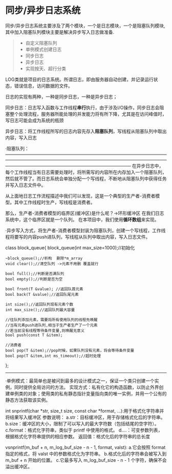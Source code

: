 同步/异步日志系统
===============
同步/异步日志系统主要涉及了两个模块，一个是日志模块，一个是阻塞队列模块,其中加入阻塞队列模块主要是解决异步写入日志做准备.
> * 自定义阻塞队列
> * 单例模式创建日志
> * 同步日志
> * 异步日志
> * 实现按天、超行分类


LOG类就是项目的日志系统。所谓日志，即由服务器自动创建，并记录运行状态，错误信息，访问数据的文件。

日志的实现有两种，一种是同步日志，一种是异步日志；

同步日志：日志写入函数与工作线程**串行**执行，由于涉及I/O操作，同步日志会阻塞整个处理流程，服务器所能处理的并发能力将有所下降，尤其是在访问峰值时，写日志可能会成为系统的瓶颈

异步日志：将工作线程所写的日志内容先存入**阻塞队列**，写线程从阻塞队列中取出内容，写入日志


·阻塞队列：
————————————————————————————————————————————————————————————————————————————————————————————————————
在异步日志中，每个工作线程当有日志需要处理时，将所需写的内容所在内存加入一个阻塞队列，然后就不管了。而日志系统会单独分配一个写线程，不断地从阻塞队列中获得任务并写入日志文件中。

从上面地日志工作流程描述中我们可以发现，这是一个典型的生产者-消费者模型。其中工作线程时生产，写线程是消费者。

那么，生产者-消费者模型的临界区(缓冲区)是什么呢？->环形缓冲区    在我们日志系统中，这个临界区就是一个队列。 在本项目中，我们使用**循环数组**来实现。

·异步写入方式，将生产者-消费者模型封装为阻塞队列，创建一个写线程，工作线程将要写的内容push进队列，写线程从队列中取出内容，写入日志文件。


class block_queue{
    block_queue(int max_size=1000);//初始化
    
    ~block_queue();//析构  删除*m_array
    void clear();//清空队列 ->元素不用删 覆盖就行
    
    bool full();//判断是否满队列
    bool empty();//判断是否为空

    bool front(T &value); //返回队首元素
    bool back(T &value);//返回队尾元素

    int size();//返回队列现有元素个数
    int max_size();//返回队列最大容量

    //往队列添加元素，需要将所有使用队列的线程先唤醒
    //当有元素push进队列,相当于生产者生产了一个元素
    //若当前没有线程等待条件变量,则唤醒无意义
    bool push(const T &item);
    
    //消费者
    bool pop(T &item);//pop时候，如果队列没有元素，将会等待条件变量
    bool pop(T &item,int ms_timeout);//超时处理
};

________________________________________________________

·单例模式：最简单也是被问到最多的设计模式之一，保证一个类只创建一个实例，同时提供全局访问的方法。
实现方式：私有化它的构造函数，以防止外界创建单例类的对象；使用类的私有静态指针变量指向类的唯一实例，并用一个公有的静态方法获取该实例。


int snprintf(char *str, size_t size, const char *format, ...):用于格式化字符串并将结果写入缓冲区
参数说明：
    a.str：目标缓冲区，用于存储格式化后的字符串。
    b.size：缓冲区的大小，限制了可以写入的最大字符数（包括结尾的空字符）。
    c.format：格式化字符串，类似于 printf 中使用的格式。
    d....：可变参数列表，根据格式化字符串提供的相应参数。
返回值：格式化后的字符串的总长度

vsnprintf(m_buf + n, m_log_buf_size - n - 1, format, valst):
    a.它会按照 format 指定的格式，将 valst 中的参数格式化为字符串。
    b.格式化后的字符串会被写入到 m_buf + n 开始的位置。
    c.它最多写入 m_log_buf_size - n - 1 个字符，确保不会溢出缓冲区。